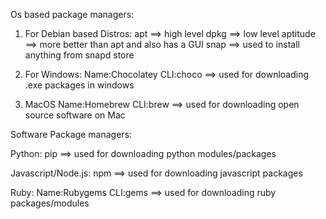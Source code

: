 Os based package managers:

1. For Debian based Distros:
apt						  ==> high level
dpkg					  ==> low level
aptitude 				  ==> more better than apt and also has a GUI
snap 					  ==> used to install anything from snapd store

2. For Windows:
Name:Chocolatey	CLI:choco ==> used for downloading .exe packages in windows

3. MacOS
Name:Homebrew	CLI:brew  ==> used for downloading open source software on Mac

Software Package managers:

Python:
pip						  ==> used for downloading python modules/packages

Javascript/Node.js:
npm 				 	  ==> used for downloading javascript packages

Ruby: 
Name:Rubygems	CLI:gems  ==> used for downloading ruby packages/modules
